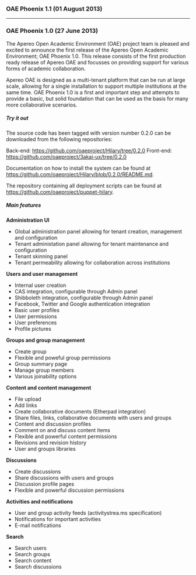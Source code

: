 ### OAE Phoenix 1.1 (01 August 2013)



***

### OAE Phoenix 1.0 (27 June 2013)

The Apereo Open Academic Environment (OAE) project team is pleased and excited to announce the first release of the Apereo Open Academic Environment; OAE Phoenix 1.0. This release consists of the first production ready release of Apereo OAE and focusses on providing support for various forms of academic collaboration.

Apereo OAE is designed as a multi-tenant platform that can be run at large scale, allowing for a single installation to support multiple institutions at the same time. OAE Phoenix 1.0 is a first and important step and attempts to provide a basic, but solid foundation that can be used as the basis for many more collaborative scenarios.

##### Try it out

The source code has been tagged with version number 0.2.0 can be downloaded from the following repositories:
 
Back-end: https://github.com/oaeproject/Hilary/tree/0.2.0
Front-end: https://github.com/oaeproject/3akai-ux/tree/0.2.0
 
Documentation on how to install the system can be found at https://github.com/oaeproject/Hilary/blob/0.2.0/README.md.
 
The repository containing all deployment scripts can be found at https://github.com/oaeproject/puppet-hilary.

##### Main features

**Administration UI**
- Global administration panel allowing for tenant creation, management and configuration
- Tenant administation panel allowing for tenant maintenance and configuration
- Tenant skinning panel
- Tenant permeability allowing for collaboration across institutions

**Users and user management**
- Internal user creation
- CAS integration, configurable through Admin panel
- Shibboleth integration, configurable through Admin panel
- Facebook, Twitter and Google authentication integration
- Basic user profiles
- User permissions
- User preferences
- Profile pictures

**Groups and group management**
- Create group
- Flexible and poweful group permissions
- Group summary page
- Manage group members
- Various joinability options

**Content and content management**
- File upload
- Add links
- Create collaborative documents (Etherpad integration)
- Share files, links, collaborative documents with users and groups
- Content and discussion profiles
- Comment on and discuss content items
- Flexible and powerful content permissions
- Revisions and revision history
- User and groups libraries

**Discussions**
- Create discussions
- Share discussions with users and groups
- Discussion profile pages
- Flexible and powerful discussion permissions

**Activities and notifications**
- User and group activity feeds (activitystrea.ms specification)
- Notifications for important activities
- E-mail notifications

**Search**
- Search users
- Search groups
- Search content
- Search discussions
